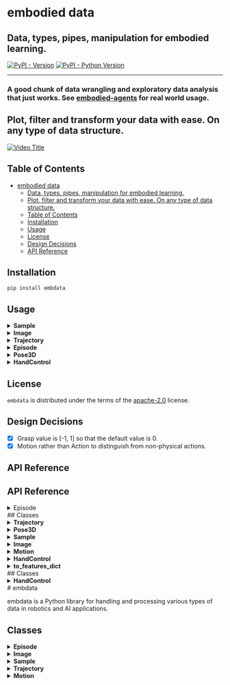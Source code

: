 # embodied data

## Data, types, pipes, manipulation for embodied learning.

[![PyPI - Version](https://img.shields.io/pypi/v/embdata.svg)](https://pypi.org/project/embdata)
[![PyPI - Python Version](https://img.shields.io/pypi/pyversions/embdata.svg)](https://pypi.org/project/embdata)

-----

### A good chunk of data wrangling and exploratory data analysis that just works. See [embodied-agents](https://github.com/mbodiai/embodied-agents) for real world usage.

## Plot, filter and transform your data with ease. On any type of data structure.

[![Video Title](https://img.youtube.com/vi/L5JqM2_rIRM/0.jpg)](https://www.youtube.com/watch?v=L5JqM2_rIRM)

## Table of Contents

- [embodied data](#embodied-data)
  - [Data, types, pipes, manipulation for embodied learning.](#data-types-pipes-manipulation-for-embodied-learning)
  - [Plot, filter and transform your data with ease. On any type of data structure.](#plot-filter-and-transform-your-data-with-ease-on-any-type-of-data-structure)
  - [Table of Contents](#table-of-contents)
  - [Installation](#installation)
  - [Usage](#usage)
  - [License](#license)
  - [Design Decisions](#design-decisions)
  - [API Reference](#api-reference)

## Installation

```console
pip install embdata
```

## Usage

<details>
<summary><strong>Sample</strong></summary>

The `Sample` class is a flexible base model for serializing, recording, and manipulating arbitrary data.

### Key Features
- Serialization and deserialization of complex data structures
- Flattening and unflattening of nested structures
- Conversion between different formats (e.g., dict, numpy arrays, torch tensors)
- Integration with machine learning frameworks and gym spaces

### Usage Example
```python
from embdata import Sample

# Create a simple Sample
sample = Sample(x=1, y=2, z={"a": 3, "b": 4})

# Flatten the sample
flat_sample = sample.flatten()
print(flat_sample)  # [1, 2, 3, 4]

# Convert to different formats
as_dict = sample.to("dict")
as_numpy = sample.to("np")
as_torch = sample.to("pt")

# Create a random sample based on the structure
random_sample = sample.random_sample()

# Get the corresponding Gym space
space = sample.space()
```

### Methods
- `flatten()`: Flattens the nested structure into a 1D representation
- `unflatten()`: Reconstructs the original nested structure from a flattened representation
- `to(format)`: Converts the sample to different formats (dict, numpy, torch, etc.)
- `random_sample()`: Creates a random sample based on the current structure
- `space()`: Returns the corresponding Gym space for the sample

The `Sample` class provides a wide range of functionality for data manipulation, conversion, and integration with various libraries and frameworks.

</details>

<details>
<summary><strong>Image</strong></summary>

The `Image` class represents image data and provides methods for manipulation and conversion.

### Key Features
- Multiple representation formats (NumPy array, base64, file path, PIL Image)
- Easy conversion between different image formats
- Resizing and encoding capabilities
- Integration with other data processing pipelines

### Usage Example
```python
from embdata import Image
import numpy as np

# Create an Image from a numpy array
array_data = np.random.rand(100, 100, 3)
img = Image(array=array_data)

# Convert to base64
base64_str = img.base64

# Open an image from a file
img_from_file = Image.open("path/to/image.jpg")

# Resize the image
resized_img = Image(img_from_file, size=(50, 50))

# Save the image
img.save("output_image.png")
```

### Methods
- `open(path)`: Opens an image from a file path
- `save(path, encoding, quality)`: Saves the image to a file
- `show()`: Displays the image using matplotlib

### Properties
- `array`: The image as a NumPy array
- `base64`: The image as a base64 encoded string
- `path`: The file path of the image
- `pil`: The image as a PIL Image object
- `size`: The size of the image as a (width, height) tuple
- `encoding`: The encoding format of the image

The `Image` class provides a convenient interface for working with image data in various formats and performing common image operations.

</details>

<details>
<summary><strong>Trajectory</strong></summary>

The `Trajectory` class represents a time series of multidimensional data, such as robot movements or sensor readings.

### Key Features
- Representation of time series data with optional frequency information
- Methods for statistical analysis, visualization, and manipulation
- Support for resampling and filtering operations

### Usage Example
```python
from embdata import Trajectory
import numpy as np

# Create a Trajectory
data = np.random.rand(100, 3)  # 100 timesteps, 3 dimensions
traj = Trajectory(data, freq_hz=10)

# Compute statistics
stats = traj.stats()
print(stats)

# Plot the trajectory
traj.plot()

# Resample the trajectory
resampled_traj = traj.resample(target_hz=5)

# Apply a low-pass filter
filtered_traj = traj.low_pass_filter(cutoff_freq=2)

# Save the plot
traj.save("trajectory_plot.png")
```

### Methods
- `stats()`: Computes statistics for the trajectory
- `plot()`: Plots the trajectory
- `resample(target_hz)`: Resamples the trajectory to a new frequency
- `low_pass_filter(cutoff_freq)`: Applies a low-pass filter to the trajectory
- `save(filename)`: Saves the trajectory plot to a file
- `show()`: Displays the trajectory plot

The `Trajectory` class offers methods for analyzing, visualizing, and manipulating trajectory data, making it easier to work with time series data in robotics and other applications.

</details>

<details>
<summary><strong>Episode</strong></summary>

The `Episode` class provides a list-like interface for a sequence of observations, actions, and other data, particularly useful for reinforcement learning scenarios.

### Key Features
- List-like interface for managing sequences of data
- Methods for appending, iterating, and splitting episodes
- Support for metadata and frequency information
- Integration with reinforcement learning workflows

### Usage Example
```python
from embdata import Episode, Sample

# Create an Episode
episode = Episode()

# Add steps to the episode
episode.append(Sample(observation=[1, 2, 3], action=0, reward=1))
episode.append(Sample(observation=[2, 3, 4], action=1, reward=0))
episode.append(Sample(observation=[3, 4, 5], action=0, reward=2))

# Iterate over the episode
for step in episode.iter():
    print(step.observation, step.action, step.reward)

# Split the episode based on a condition
def split_condition(step):
    return step.reward > 0

split_episodes = episode.split(split_condition)

# Extract a trajectory from the episode
action_trajectory = episode.trajectory(field="action", freq_hz=10)

# Access episode metadata
print(episode.metadata)
print(episode.freq_hz)
```

### Methods
- `append(step)`: Adds a new step to the episode
- `iter()`: Returns an iterator over the steps in the episode
- `split(condition)`: Splits the episode based on a given condition
- `trajectory(field, freq_hz)`: Extracts a trajectory from the episode for a specified field
- `filter(condition)`: Filters the episode based on a given condition

### Properties
- `metadata`: Additional metadata for the episode
- `freq_hz`: The frequency of the episode in Hz

The `Episode` class simplifies the process of working with sequential data in reinforcement learning and other time-series applications.

</details>

<details>
<summary><strong>Pose3D</strong></summary>

The `Pose3D` class represents absolute coordinates for a 3D space with x, y, and theta (orientation).

### Key Features
- Representation of 3D pose with position (x, y) and orientation (theta)
- Conversion between different units (meters, centimeters, radians, degrees)
- Conversion to different formats (list, dict)

### Usage Example
```python
from embdata.geometry import Pose3D
import math

# Create a Pose3D instance
pose = Pose3D(x=1, y=2, theta=math.pi/2)
print(pose)  # Pose3D(x=1.0, y=2.0,

 theta=1.5707963267948966)

# Convert to different units
pose_cm = pose.to("cm")
print(pose_cm)  # Pose3D(x=100.0, y=200.0, theta=1.5707963267948966)

pose_deg = pose.to(angular_unit="deg")
print(pose_deg)  # Pose3D(x=1.0, y=2.0, theta=90.0)

# Convert to different formats
pose_list = pose.to("list")
print(pose_list)  # [1.0, 2.0, 1.5707963267948966]

pose_dict = pose.to("dict")
print(pose_dict)  # {'x': 1.0, 'y': 2.0, 'theta': 1.5707963267948966}
```

### Methods
- `to(container_or_unit, unit, angular_unit)`: Converts the pose to different units or formats

The `Pose3D` class provides methods for converting between different units and representations of 3D poses, making it easier to work with spatial data in various contexts.

</details>

<details>
<summary><strong>HandControl</strong></summary>

The `HandControl` class represents an action for a 7D space, including the pose of a robot hand and its grasp state.

### Key Features
- Representation of robot hand pose and grasp state
- Integration with other motion control classes
- Support for complex nested structures

### Usage Example
```python
from embdata.geometry import Pose
from embdata.motion.control import HandControl

# Create a HandControl instance
hand_control = HandControl(
    pose=Pose(position=[0.1, 0.2, 0.3], orientation=[0, 0, 0, 1]),
    grasp=0.5
)

# Access and modify the hand control
print(hand_control.pose.position)  # [0.1, 0.2, 0.3]
hand_control.grasp = 0.8
print(hand_control.grasp)  # 0.8

# Example with complex nested structure
from embdata.motion import Motion
from embdata.motion.fields import VelocityMotionField

class RobotControl(Motion):
    hand: HandControl
    velocity: float = VelocityMotionField(default=0.0, bounds=[0.0, 1.0])

robot_control = RobotControl(
    hand=HandControl(
        pose=Pose(position=[0.1, 0.2, 0.3], orientation=[0, 0, 0, 1]),
        grasp=0.5
    ),
    velocity=0.3
)

print(robot_control.hand.pose.position)  # [0.1, 0.2, 0.3]
print(robot_control.velocity)  # 0.3
```

### Attributes
- `pose`: The pose of the robot hand (Pose object)
- `grasp`: The openness of the robot hand (float, 0 to 1)

The `HandControl` class allows for easy manipulation and representation of robot hand controls in a 7D space, making it useful for robotics and motion control applications.

</details>

## License

`embdata` is distributed under the terms of the [apache-2.0](https://spdx.org/licenses/apache-2.0.html) license.

## Design Decisions

- [x] Grasp value is [-1, 1] so that the default value is 0.
- [x] Motion rather than Action to distinguish from non-physical actions.

## API Reference

## API Reference

<details>
<summary>Episode</summary>

```python
class Episode(Sample):
    """A list-like interface for a sequence of observations, actions, and/or other data.

    This class is designed to streamline exploratory data analysis and manipulation of time series data.
    It provides methods for appending, iterating, concatenating, and analyzing episodes.

    Attributes:
        steps (list[TimeStep]): A list of TimeStep objects representing the episode's steps.
        metadata (Sample | Any | None): Additional metadata for the episode.
        freq_hz (int | None): The frequency of the episode in Hz.

    Example:
        >>> from embdata.image import Image
        >>> from embdata.motion import Motion
        >>> steps = [
        ...     VisionMotorStep(
        ...         observation=ImageTask(image=Image((224, 224, 3)), task="grasp"),
        ...         action=Motion(position=[0.1, 0.2, 0.3], orientation=[0, 0, 0, 1])
        ...     ),
        ...     VisionMotorStep(
        ...         observation=ImageTask(image=Image((224, 224, 3)), task="lift"),
        ...         action=Motion(position=[0.2, 0.3, 0.4], orientation=[0, 0, 1, 0])
        ...     )
        ... ]
        >>> episode = Episode(steps=steps)
        >>> len(episode)
        2
        >>> for step in episode.iter():
        ...     print(f"Task: {step.observation.task}, Action: {step.action.position}")
        Task: grasp, Action: [0.1, 0.2, 0.3]
        Task: lift, Action: [0.2, 0.3, 0.4]

    To concatenate two episodes, use the `+` operator:
        >>> episode1 = Episode(steps=steps[:1])
        >>> episode2 = Episode(steps=steps[1:])
        >>> combined_episode = episode1 + episode2
        >>> len(combined_episode)
        2
    """

    def trajectory(self, field: str = "action", freq_hz: int = 1) -> Trajectory:
        """Extract a trajectory from the episode for a specified field.

        This method creates a Trajectory object from the specified field of each step in the episode.
        The resulting Trajectory object allows for various operations such as frequency analysis,
        subsampling, super-sampling, and min-max scaling.

        Args:
            field (str, optional): The field to extract from each step. Defaults to "action".
            freq_hz (int, optional): The frequency in Hz of the trajectory. Defaults to 1.

        Returns:
            Trajectory: The trajectory of the specified field.

        Example:
            >>> from embdata.image import Image
            >>> from embdata.motion import Motion
            >>> episode = Episode(
            ...     steps=[
            ...         VisionMotorStep(
            ...             observation=ImageTask(image=Image((224, 224, 3)), task="grasp"),
            ...             action=Motion(position=[0.1, 0.2, 0.3], orientation=[0, 0, 0, 1])
            ...         ),
            ...         VisionMotorStep(
            ...             observation=ImageTask(image=Image((224, 224, 3)), task="move"),
            ...             action=Motion(position=[0.2, 0.3, 0.4], orientation=[0, 0, 1, 0])
            ...         ),
            ...         VisionMotorStep(
            ...             observation=ImageTask(image=Image((224, 224, 3)), task="release"),
            ...             action=Motion(position=[0.3, 0.4, 0.5], orientation=[1, 0, 0, 0])
            ...         ),
            ...     ]
            ... )
            >>> action_trajectory = episode.trajectory(field="action", freq_hz=10)
            >>> action_trajectory.mean()
            array([0.2, 0.3, 0.4, 0.33333333, 0., 0.33333333, 0.33333333])
            >>> observation_trajectory = episode.trajectory(field="observation")
            >>> [step.task for step in observation_trajectory]
            ['grasp', 'move', 'release']
        """
```

</details>
## Classes

<details>
<summary><strong>Trajectory</strong></summary>

### Trajectory

A trajectory of steps representing a time series of multidimensional data.

This class provides methods for analyzing, visualizing, and manipulating trajectory data,
such as robot movements, sensor readings, or any other time-series data.

#### Attributes:
- `steps` (NumpyArray | List[Sample | NumpyArray]): The trajectory data.
- `freq_hz` (float | None): The frequency of the trajectory in Hz.
- `time_idxs` (NumpyArray | None): The time index of each step in the trajectory.
- `dim_labels` (list[str] | None): The labels for each dimension of the trajectory.
- `angular_dims` (list[int] | list[str] | None): The dimensions that are angular.

#### Methods:
- `plot`: Plot the trajectory.
- `map`: Apply a function to each step in the trajectory.
- `make_relative`: Convert the trajectory to relative actions.
- `resample`: Resample the trajectory to a new sample rate.
- `frequencies`: Plot the frequency spectrogram of the trajectory.
- `frequencies_nd`: Plot the n-dimensional frequency spectrogram of the trajectory.
- `low_pass_filter`: Apply a low-pass filter to the trajectory.
- `stats`: Compute statistics for the trajectory.
- `transform`: Apply a transformation to the trajectory.

#### Example:
```python
import numpy as np
from embdata.trajectory import Trajectory

# Create a simple 2D trajectory
steps = np.array([[0, 0], [1, 1], [2, 0], [3, 1], [4, 0]])
traj = Trajectory(steps, freq_hz=10, dim_labels=['X', 'Y'])

# Plot the trajectory
traj.plot().show()

# Compute and print statistics
print(traj.stats())

# Apply a low-pass filter
filtered_traj = traj.low_pass_filter(cutoff_freq=2)
filtered_traj.plot().show()
```

</details>

<details>
<summary><strong>Pose3D</strong></summary>

### Pose3D

Absolute coordinates for a 3D space representing x, y, and theta.

This class represents a pose in 3D space with x and y coordinates for position
and theta for orientation.

#### Attributes:
- `x` (float): X-coordinate in meters.
- `y` (float): Y-coordinate in meters.
- `theta` (float): Orientation angle in radians.

#### Methods:
- `to(container_or_unit=None, unit="m", angular_unit="rad", **kwargs) -> Any`: Convert the pose to a different unit or container.

#### Example:
```python
import math
from embdata.geometry import Pose3D

# Create a Pose3D instance
pose = Pose3D(x=1, y=2, theta=math.pi/2)
print(pose)  # Output: Pose3D(x=1.0, y=2.0, theta=1.5707963267948966)

# Convert to centimeters
pose_cm = pose.to("cm")
print(pose_cm)  # Output: Pose3D(x=100.0, y=200.0, theta=1.5707963267948966)

# Convert theta to degrees
pose_deg = pose.to(angular_unit="deg")
print(pose_deg)  # Output: Pose3D(x=1.0, y=2.0, theta=90.0)

# Convert to a list
pose_list = pose.to("list")
print(pose_list)  # Output: [1.0, 2.0, 1.5707963267948966]

# Convert to a dictionary
pose_dict = pose.to("dict")
print(pose_dict)  # Output: {'x': 1.0, 'y': 2.0, 'theta': 1.5707963267948966}
```

</details>

<details>
<summary><strong>Sample</strong></summary>

### Sample

A base model class for serializing, recording, and manipulating arbitrary data.

This class provides a flexible and extensible way to handle complex data structures,
including nested objects, arrays, and various data types. It offers methods for
flattening, unflattening, converting between different formats, and working with
machine learning frameworks.

#### Attributes:
- `model_config` (ConfigDict): Configuration for the model, including settings for validation, extra fields, and arbitrary types.

#### Methods:
- `__init__(self, item=None, **data)`: Initialize a Sample instance.
- `schema(self, include_descriptions=False)`: Get a simplified JSON schema of the data.
- `to(self, container)`: Convert the Sample instance to a different container type.
- `flatten(self, output_type="list", non_numerical="allow", ignore=None, sep=".", to=None)`: Flatten the Sample instance into a one-dimensional structure.
- `unflatten(cls, one_d_array_or_dict, schema=None)`: Unflatten a one-dimensional array or dictionary into a Sample instance.
- `space(self)`: Return the corresponding Gym space for the Sample instance.
- `random_sample(self)`: Generate a random Sample instance based on its attributes.

#### Example:
```python
from embdata import Sample
import numpy as np

# Create a simple Sample instance
sample = Sample(x=1, y=2, z={"a": 3, "b": 4}, extra_field=5)

# Flatten the sample
flat_sample = sample.flatten()
print(flat_sample)  # Output: [1, 2, 3, 4, 5]

# Get the schema
schema = sample.schema()
print(schema)

# Unflatten a list back to a Sample instance
unflattened_sample = Sample.unflatten(flat_sample, schema)
print(unflattened_sample)  # Output: Sample(x=1, y=2, z={'a': 3, 'b': 4}, extra_field=5)

# Create a complex nested structure
nested_sample = Sample(
    image=Sample(
        data=np.random.rand(32, 32, 3),
        metadata={"format": "RGB", "size": (32, 32)}
    ),
    text=Sample(
        content="Hello, world!",
        tokens=["Hello", ",", "world", "!"],
        embeddings=np.random.rand(4, 128)
    ),
    labels=["greeting", "example"]
)

# Get the schema of the nested structure
nested_schema = nested_sample.schema()
print(nested_schema)
```

</details>

<details>
<summary><strong>Image</strong></summary>

### Image

An image sample that can be represented in various formats.

The image can be represented as a NumPy array, a base64 encoded string, a file path, a PIL Image object,
or a URL. The image can be resized to and from any size and converted to and from any supported format.

#### Attributes:
- `array` (Optional[np.ndarray]): The image represented as a NumPy array.
- `base64` (Optional[Base64Str]): The base64 encoded string of the image.
- `path` (Optional[FilePath]): The file path of the image.
- `pil` (Optional[PILImage]): The image represented as a PIL Image object.
- `url` (Optional[AnyUrl]): The URL of the image.
- `size` (Optional[tuple[int, int]]): The size of the image as a (width, height) tuple.
- `encoding` (Optional[Literal["png", "jpeg", "jpg", "bmp", "gif"]]): The encoding of the image.

#### Methods:
- `from_base64(base64_str: str, encoding: str, size=None, make_rgb=False) -> "Image"`: Decodes a base64 string to create an Image instance.

#### Example:
```python
from embdata import Image

# Create an Image instance from a URL
image_url = Image("https://example.com/image.jpg")

# Create an Image instance from a file path
image_file = Image("/path/to/image.jpg")

# Create an Image instance from a base64 string
base64_str = "data:image/jpeg;base64,/9j/4AAQSkZJRgABAQEAYABgAAD/4Q3zaHR0cDovL25zLmFkb2JlLmNvbS94YXAvMS4wLwA"
image_base64 = Image(base64_str)

# Convert PNG to JPEG
jpeg_from_png = Image("path/to/image.png", encoding="jpeg")

# Resize an image
resized_image = Image(image_url, size=(224, 224))

# Access different representations of the image
pil_image = image_file.pil
array = image_file.array
base64 = image_file.base64

# Create an Image instance from a base64 string
base64_str = "iVBORw0KGgoAAAANSUhEUgAAAAEAAAABCAYAAAAfFcSJAAAACklEQVR4nGMAAQAABQABDQottAAAAABJRU5ErkJggg=="
image = Image.from_base64(base64_str, encoding="png", size=(1, 1))
print(image.size)  # Output: (1, 1)

# Example with complex nested structure
nested_data = {
    "image": Image.from_base64(base64_str, encoding="png"),
    "metadata": {
        "text": "A small red square",
        "tags": ["red", "square", "small"]
    }
}
print(nested_data["image"].size)  # Output: (1, 1)
print(nested_data["metadata"]["text"])  # Output: A small red square
```

</details>

<details>
<summary><strong>Motion</strong></summary>

### Motion

Base class for defining motion-related data structures.

This class extends the Coordinate class and provides a foundation for creating
motion-specific data models. It does not allow extra fields and enforces
validation of motion type, shape, and bounds.

#### Attributes:
- Inherited from Coordinate

#### Usage:
Subclasses of Motion should define their fields using MotionField or its variants
(e.g., AbsoluteMotionField, VelocityMotionField) to ensure proper validation and
type checking.

#### Example:
```python
from embdata.motion import Motion
from embdata.motion.fields import VelocityMotionField

class Twist(Motion):
    x: float = VelocityMotionField(default=0.0, bounds=[-1.0, 1.0])
    y: float = VelocityMotionField(default=0.0, bounds=[-1.0, 1.0])
    z: float = VelocityMotionField(default=0.0, bounds=[-1.0, 1.0])
    roll: float = VelocityMotionField(default=0.0, bounds=["-pi", "pi"])
    pitch: float = VelocityMotionField(default=0.0, bounds=["-pi", "pi"])
    yaw: float = VelocityMotionField(default=0.0, bounds=["-pi", "pi"])

# Create a Twist instance
twist = Twist(x=0.5, y=-0.3, z=0.1, roll=0.2, pitch=-0.1, yaw=0.8)
print(twist)
# Output: Twist(x=0.5, y=-0.3, z=0.1, roll=0.2, pitch=-0.1, yaw=0.8)

# Attempt to create an invalid Twist instance
try:
    invalid_twist = Twist(x=1.5, y=-0.3, z=0.1, roll=0.2, pitch=-0.1, yaw=0.8)
except ValueError as e:
    print(f"Error: {e}")
    # Output: Error: x value 1.5 is not within bounds [-1.0, 1.0]

# Example with complex nested structure
class RobotMotion(Motion):
    twist: Twist
    gripper: float = VelocityMotionField(default=0.0, bounds=[0.0, 1.0])

robot_motion = RobotMotion(
    twist=Twist(x=0.2, y=0.1, z=0.0, roll=0.0, pitch=0.0, yaw=0.1),
    gripper=0.5
)
print(robot_motion)
# Output: RobotMotion(twist=Twist(x=0.2, y=0.1, z=0.0, roll=0.0, pitch=0.0, yaw=0.1), gripper=0.5)
```

Note: The Motion class is designed to work with complex nested structures.
It can handle various types of motion data, including images and text,
as long as they are properly defined using the appropriate MotionFields.

</details>

<details>
<summary><strong>HandControl</strong></summary>

### HandControl

Action for a 7D space representing x, y, z, roll, pitch, yaw, and openness of the hand.

This class represents the control for a robot hand, including its pose and grasp state.

#### Attributes:
- `pose` (Pose): The pose of the robot hand, including position and orientation.
- `grasp` (float): The openness of the robot hand, ranging from 0 (closed) to 1 (open).

#### Example:
```python
from embdata.geometry import Pose
from embdata.motion.control import HandControl

# Create a HandControl instance
hand_control = HandControl(
    pose=Pose(position=[0.1, 0.2, 0.3], orientation=[0, 0, 0, 1]),
    grasp=0.5
)

# Access and modify the hand control
print(hand_control.pose.position)  # Output: [0.1, 0.2, 0.3]
hand_control.grasp = 0.8
print(hand_control.grasp)  # Output: 0.8

# Example with complex nested structure
from embdata.motion import Motion
from embdata.motion.fields import VelocityMotionField

class RobotControl(Motion):
    hand: HandControl
    velocity: float = VelocityMotionField(default=0.0, bounds=[0.0, 1.0])

robot_control = RobotControl(
    hand=HandControl(
        pose=Pose(position=[0.1, 0.2, 0.3], orientation=[0, 0, 0, 1]),
        grasp=0.5
    ),
    velocity=0.3
)

print(robot_control.hand.pose.position)  # Output: [0.1, 0.2, 0.3]
print(robot_control.velocity)  # Output: 0.3
```

</details>

<details>
<summary><strong>to_features_dict</strong></summary>

### to_features_dict

Convert a dictionary to a Datasets Features object.

This function recursively converts a nested dictionary into a format compatible with
Hugging Face Datasets' Features. It handles various data types including strings,
integers, floats, lists, and PIL Images.

#### Arguments:
- `indict`: The input to convert. Can be a dictionary, string, int, float, list, tuple, numpy array, or PIL Image.
- `exclude_keys`: A set of keys to exclude from the conversion. Defaults to None.

#### Returns:
A dictionary representation of the Features object for Hugging Face Datasets.

#### Raises:
ValueError: If an empty list is provided or if the input type is not supported.

#### Examples:
```python
# Simple dictionary conversion
to_features_dict({"name": "Alice", "age": 30})
# Output: {'name': Value(dtype='string', id=None), 'age': Value(dtype='int64', id=None)}

# List conversion
to_features_dict({"scores": [85, 90, 95]})
# Output: {'scores': [Value(dtype='int64', id=None)]}

# Numpy array conversion
import numpy as np
to_features_dict({"data": np.array([1, 2, 3])})
# Output: {'data': [Value(dtype='int64', id=None)]}

# PIL Image conversion
from PIL import Image
img = Image.new("RGB", (60, 30), color="red")
to_features_dict({"image": img})
# Output: {'image': Image(decode=True, id=None)}

# Nested structure with image and text
complex_data = {
    "user_info": {
        "name": "John Doe",
        "age": 28
    },
    "posts": [
        {
            "text": "Hello, world!",
            "image": Image.new("RGB", (100, 100), color="blue"),
            "likes": 42
        },
        {
            "text": "Another post",
            "image": Image.new("RGB", (200, 150), color="green"),
            "likes": 17
        }
    ]
}
features = to_features_dict(complex_data)
print(features)
# Output:
# {
#     'user_info': {
#         'name': Value(dtype='string', id=None),
#         'age': Value(dtype='int64', id=None)
#     },
#     'posts': [
#         {
#             'text': Value(dtype='string', id=None),
#             'image': Image(decode=True, id=None),
#             'likes': Value(dtype='int64', id=None)
#         }
#     ]
# }
```

</details>
## Classes

<details>
<summary><strong>HandControl</strong></summary>

### HandControl

Action for a 7D space representing x, y, z, roll, pitch, yaw, and openness of the hand.

This class represents the control for a robot hand, including its pose and grasp state.

#### Attributes:
- `pose` (Pose): The pose of the robot hand, including position and orientation.
- `grasp` (float): The openness of the robot hand, ranging from 0 (closed) to 1 (open).

#### Example:
```python
from embdata.geometry import Pose
from embdata.motion.control import HandControl

# Create a HandControl instance
hand_control = HandControl(
    pose=Pose(position=[0.1, 0.2, 0.3], orientation=[0, 0, 0, 1]),
    grasp=0.5
)

# Access and modify the hand control
print(hand_control.pose.position)  # Output: [0.1, 0.2, 0.3]
hand_control.grasp = 0.8
print(hand_control.grasp)  # Output: 0.8

# Example with complex nested structure
from embdata.motion import Motion
from embdata.motion.fields import VelocityMotionField

class RobotControl(Motion):
    hand: HandControl
    velocity: float = VelocityMotionField(default=0.0, bounds=[0.0, 1.0])

robot_control = RobotControl(
    hand=HandControl(
        pose=Pose(position=[0.1, 0.2, 0.3], orientation=[0, 0, 0, 1]),
        grasp=0.5
    ),
    velocity=0.3
)

print(robot_control.hand.pose.position)  # Output: [0.1, 0.2, 0.3]
print(robot_control.velocity)  # Output: 0.3
```

</details>
# embdata

embdata is a Python library for handling and processing various types of data in robotics and AI applications.

## Classes

<details>
<summary><strong>Episode</strong></summary>

### Episode

The `Episode` class provides a list-like interface for a sequence of observations, actions, and/or other data. It's designed to streamline exploratory data analysis and manipulation of time series data.

#### Usage

```python
from embdata import Episode, TimeStep

# Create an episode
episode = Episode()

# Add steps to the episode
step1 = TimeStep(observation={'position': [0, 0, 0]}, action={'move': [1, 0, 0]})
step2 = TimeStep(observation={'position': [1, 0, 0]}, action={'move': [0, 1, 0]})

episode.append(step1)
episode.append(step2)

# Access steps
first_step = episode[0]
print(first_step.observation)  # Output: {'position': [0, 0, 0]}

# Iterate through steps
for step in episode:
    print(step.action)

# Get episode length
print(len(episode))  # Output: 2
```

</details>

<details>
<summary><strong>Image</strong></summary>

### Image

The `Image` class represents an image sample that can be represented in various formats, including NumPy arrays, base64 encoded strings, file paths, PIL Images, or URLs.

#### Usage

```python
from embdata import Image

# Create an Image from a file
img = Image.open('path/to/image.jpg')

# Resize the image
resized_img = img.resize((224, 224))

# Convert to different formats
numpy_array = resized_img.array
base64_string = resized_img.base64
pil_image = resized_img.pil

# Save the image
resized_img.save('path/to/save/resized_image.jpg', encoding='jpeg', quality=95)
```

</details>

<details>
<summary><strong>Sample</strong></summary>

### Sample

The `Sample` class is a base model for serializing, recording, and manipulating arbitrary data. It provides methods for flattening, unflattening, and converting between different formats.

#### Usage

```python
from embdata import Sample

class CustomSample(Sample):
    name: str
    value: float
    nested: dict

# Create a sample
sample = CustomSample(name="example", value=3.14, nested={"key": "value"})

# Flatten the sample
flattened = sample.flatten()
print(flattened)  # Output: {'name': 'example', 'value': 3.14, 'nested.key': 'value'}

# Get field info
field_info = sample.model_field_info('value')
print(field_info)  # Output: {'type': 'float', ...}
```

</details>

<details>
<summary><strong>Trajectory</strong></summary>

### Trajectory

The `Trajectory` class represents a trajectory of steps, typically used for time series of multidimensional data such as robot movements or sensor readings.

#### Usage

```python
import numpy as np
from embdata import Trajectory

# Create a trajectory
data = np.array([[1, 2, 3], [4, 5, 6], [7, 8, 9]])
traj = Trajectory(steps=data, freq_hz=10, dim_labels=['x', 'y', 'z'])

# Access data
print(traj.array)  # Output: [[1 2 3] [4 5 6] [7 8 9]]

# Get statistics
stats = traj.stats()
print(stats.mean)  # Output: [4. 5. 6.]
print(stats.std)   # Output: [3. 3. 3.]

# Slice the trajectory
sliced_traj = traj[1:3]
print(sliced_traj.array)  # Output: [[4 5 6] [7 8 9]]
```

</details>

<details>
<summary><strong>Motion</strong></summary>

### Motion

The `Motion` class is a base class for defining motion-related data structures. It extends the `Coordinate` class and provides a foundation for creating motion-specific data models.

#### Usage

```python
from embdata.motion import Motion, VelocityMotionField

class Twist(Motion):
    x: float = VelocityMotionField(default=0.0, bounds=[-1.0, 1.0])
    y: float = VelocityMotionField(default=0.0, bounds=[-1.0, 1.0])
    z: float = VelocityMotionField(default=0.0, bounds=[-1.0, 1.0])
    roll: float = VelocityMotionField(default=0.0, bounds=["-pi", "pi"])
    pitch: float = VelocityMotionField(default=0.0, bounds=["-pi", "pi"])
    yaw: float = VelocityMotionField(default=0.0, bounds=["-pi", "pi"])

# Create a Twist motion
twist = Twist(x=0.5, y=-0.3, z=0.1, roll=0.2, pitch=-0.1, yaw=0.8)

print(twist)  # Output: Twist(x=0.5, y=-0.3, z=0.1, roll=0.2, pitch=-0.1, yaw=0.8)

# Access individual fields
print(twist.x)  # Output: 0.5

# Validate bounds
try:
    invalid_twist = Twist(x=1.5)  # This will raise a ValueError
except ValueError as e:
    print(f"Validation error: {e}")
```

</details>
